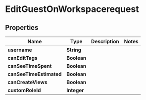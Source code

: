 

# EditGuestOnWorkspacerequest


## Properties

| Name | Type | Description | Notes |
|------------ | ------------- | ------------- | -------------|
|**username** | **String** |  |  |
|**canEditTags** | **Boolean** |  |  |
|**canSeeTimeSpent** | **Boolean** |  |  |
|**canSeeTimeEstimated** | **Boolean** |  |  |
|**canCreateViews** | **Boolean** |  |  |
|**customRoleId** | **Integer** |  |  |



